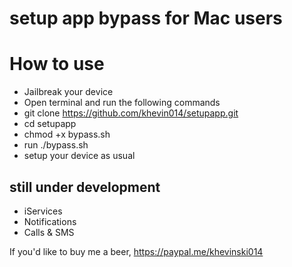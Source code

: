 # setup app bypass for Mac users

# How to use

- Jailbreak your device
- Open terminal and run the following commands
- git clone https://github.com/khevin014/setupapp.git
- cd setupapp
- chmod +x bypass.sh
- run ./bypass.sh
- setup your device as usual

## still under development
- iServices
- Notifications
- Calls & SMS

If you'd like to buy me a beer, https://paypal.me/khevinski014
